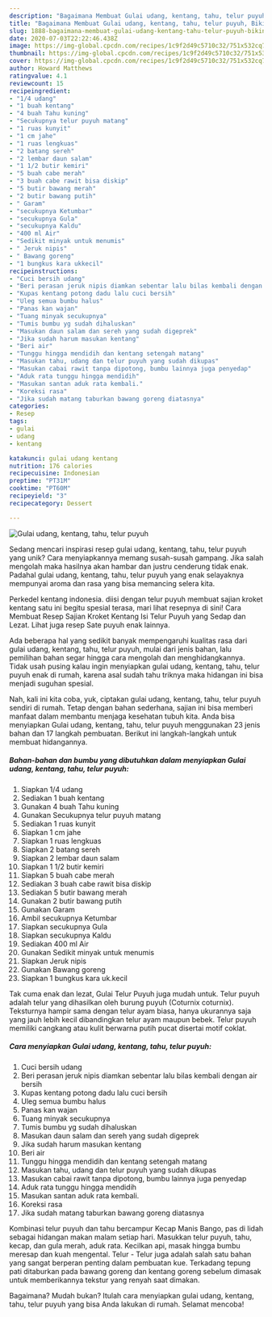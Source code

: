 ```yaml
---
description: "Bagaimana Membuat Gulai udang, kentang, tahu, telur puyuh, Bikin Ngiler"
title: "Bagaimana Membuat Gulai udang, kentang, tahu, telur puyuh, Bikin Ngiler"
slug: 1888-bagaimana-membuat-gulai-udang-kentang-tahu-telur-puyuh-bikin-ngiler
date: 2020-07-03T22:22:46.438Z
image: https://img-global.cpcdn.com/recipes/1c9f2d49c5710c32/751x532cq70/gulai-udang-kentang-tahu-telur-puyuh-foto-resep-utama.jpg
thumbnail: https://img-global.cpcdn.com/recipes/1c9f2d49c5710c32/751x532cq70/gulai-udang-kentang-tahu-telur-puyuh-foto-resep-utama.jpg
cover: https://img-global.cpcdn.com/recipes/1c9f2d49c5710c32/751x532cq70/gulai-udang-kentang-tahu-telur-puyuh-foto-resep-utama.jpg
author: Howard Matthews
ratingvalue: 4.1
reviewcount: 15
recipeingredient:
- "1/4 udang"
- "1 buah kentang"
- "4 buah Tahu kuning"
- "Secukupnya telur puyuh matang"
- "1 ruas kunyit"
- "1 cm jahe"
- "1 ruas lengkuas"
- "2 batang sereh"
- "2 lembar daun salam"
- "1 1/2 butir kemiri"
- "5 buah cabe merah"
- "3 buah cabe rawit bisa diskip"
- "5 butir bawang merah"
- "2 butir bawang putih"
- " Garam"
- "secukupnya Ketumbar"
- "secukupnya Gula"
- "secukupnya Kaldu"
- "400 ml Air"
- "Sedikit minyak untuk menumis"
- " Jeruk nipis"
- " Bawang goreng"
- "1 bungkus kara ukkecil"
recipeinstructions:
- "Cuci bersih udang"
- "Beri perasan jeruk nipis diamkan sebentar lalu bilas kembali dengan air bersih"
- "Kupas kentang potong dadu lalu cuci bersih"
- "Uleg semua bumbu halus"
- "Panas kan wajan"
- "Tuang minyak secukupnya"
- "Tumis bumbu yg sudah dihaluskan"
- "Masukan daun salam dan sereh yang sudah digeprek"
- "Jika sudah harum masukan kentang"
- "Beri air"
- "Tunggu hingga mendidih dan kentang setengah matang"
- "Masukan tahu, udang dan telur puyuh yang sudah dikupas"
- "Masukan cabai rawit tanpa dipotong, bumbu lainnya juga penyedap"
- "Aduk rata tunggu hingga mendidih"
- "Masukan santan aduk rata kembali."
- "Koreksi rasa"
- "Jika sudah matang taburkan bawang goreng diatasnya"
categories:
- Resep
tags:
- gulai
- udang
- kentang

katakunci: gulai udang kentang 
nutrition: 176 calories
recipecuisine: Indonesian
preptime: "PT31M"
cooktime: "PT60M"
recipeyield: "3"
recipecategory: Dessert

---
```



![Gulai udang, kentang, tahu, telur puyuh](https://img-global.cpcdn.com/recipes/1c9f2d49c5710c32/751x532cq70/gulai-udang-kentang-tahu-telur-puyuh-foto-resep-utama.jpg)

Sedang mencari inspirasi resep gulai udang, kentang, tahu, telur puyuh yang unik? Cara menyiapkannya memang susah-susah gampang. Jika salah mengolah maka hasilnya akan hambar dan justru cenderung tidak enak. Padahal gulai udang, kentang, tahu, telur puyuh yang enak selayaknya mempunyai aroma dan rasa yang bisa memancing selera kita.

Perkedel kentang indonesia. diisi dengan telur puyuh membuat sajian kroket kentang satu ini begitu spesial terasa, mari lihat resepnya di sini! Cara Membuat Resep Sajian Kroket Kentang Isi Telur Puyuh yang Sedap dan Lezat. Lihat juga resep Sate puyuh enak lainnya.

Ada beberapa hal yang sedikit banyak mempengaruhi kualitas rasa dari gulai udang, kentang, tahu, telur puyuh, mulai dari jenis bahan, lalu pemilihan bahan segar hingga cara mengolah dan menghidangkannya. Tidak usah pusing kalau ingin menyiapkan gulai udang, kentang, tahu, telur puyuh enak di rumah, karena asal sudah tahu triknya maka hidangan ini bisa menjadi suguhan spesial.


Nah, kali ini kita coba, yuk, ciptakan gulai udang, kentang, tahu, telur puyuh sendiri di rumah. Tetap dengan bahan sederhana, sajian ini bisa memberi manfaat dalam membantu menjaga kesehatan tubuh kita. Anda bisa menyiapkan Gulai udang, kentang, tahu, telur puyuh menggunakan 23 jenis bahan dan 17 langkah pembuatan. Berikut ini langkah-langkah untuk membuat hidangannya.

<!--inarticleads1-->

##### Bahan-bahan dan bumbu yang dibutuhkan dalam menyiapkan Gulai udang, kentang, tahu, telur puyuh:

1. Siapkan 1/4 udang
1. Sediakan 1 buah kentang
1. Gunakan 4 buah Tahu kuning
1. Gunakan Secukupnya telur puyuh matang
1. Sediakan 1 ruas kunyit
1. Siapkan 1 cm jahe
1. Siapkan 1 ruas lengkuas
1. Siapkan 2 batang sereh
1. Siapkan 2 lembar daun salam
1. Siapkan 1 1/2 butir kemiri
1. Siapkan 5 buah cabe merah
1. Sediakan 3 buah cabe rawit bisa diskip
1. Sediakan 5 butir bawang merah
1. Gunakan 2 butir bawang putih
1. Gunakan  Garam
1. Ambil secukupnya Ketumbar
1. Siapkan secukupnya Gula
1. Siapkan secukupnya Kaldu
1. Sediakan 400 ml Air
1. Gunakan Sedikit minyak untuk menumis
1. Siapkan  Jeruk nipis
1. Gunakan  Bawang goreng
1. Siapkan 1 bungkus kara uk.kecil


Tak cuma enak dan lezat, Gulai Telur Puyuh juga mudah untuk. Telur puyuh adalah telur yang dihasilkan oleh burung puyuh (Coturnix coturnix). Teksturnya hampir sama dengan telur ayam biasa, hanya ukurannya saja yang jauh lebih kecil dibandingkan telur ayam maupun bebek. Telur puyuh memiliki cangkang atau kulit berwarna putih pucat disertai motif coklat. 

<!--inarticleads2-->

##### Cara menyiapkan Gulai udang, kentang, tahu, telur puyuh:

1. Cuci bersih udang
1. Beri perasan jeruk nipis diamkan sebentar lalu bilas kembali dengan air bersih
1. Kupas kentang potong dadu lalu cuci bersih
1. Uleg semua bumbu halus
1. Panas kan wajan
1. Tuang minyak secukupnya
1. Tumis bumbu yg sudah dihaluskan
1. Masukan daun salam dan sereh yang sudah digeprek
1. Jika sudah harum masukan kentang
1. Beri air
1. Tunggu hingga mendidih dan kentang setengah matang
1. Masukan tahu, udang dan telur puyuh yang sudah dikupas
1. Masukan cabai rawit tanpa dipotong, bumbu lainnya juga penyedap
1. Aduk rata tunggu hingga mendidih
1. Masukan santan aduk rata kembali.
1. Koreksi rasa
1. Jika sudah matang taburkan bawang goreng diatasnya


Kombinasi telur puyuh dan tahu bercampur Kecap Manis Bango, pas di lidah sebagai hidangan makan malam setiap hari. Masukkan telur puyuh, tahu, kecap, dan gula merah, aduk rata. Kecilkan api, masak hingga bumbu meresap dan kuah mengental. Telur - Telur juga adalah salah satu bahan yang sangat berperan penting dalam pembuatan kue. Terkadang tepung pati ditaburkan pada bawang goreng dan kentang goreng sebelum dimasak untuk memberikannya tekstur yang renyah saat dimakan. 

Bagaimana? Mudah bukan? Itulah cara menyiapkan gulai udang, kentang, tahu, telur puyuh yang bisa Anda lakukan di rumah. Selamat mencoba!
